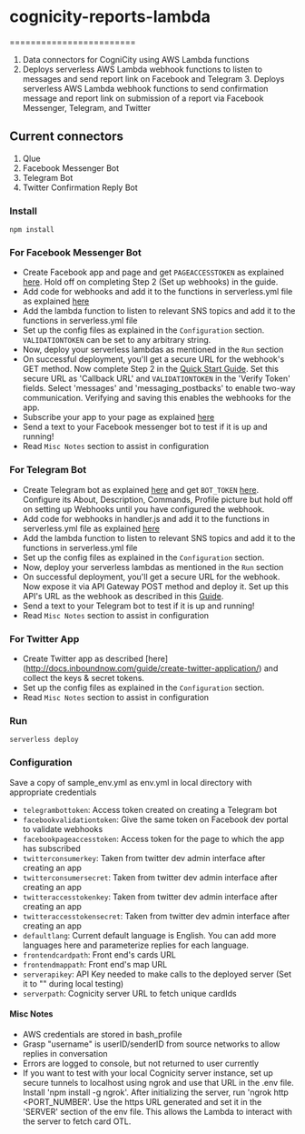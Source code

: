 # cognicity-reports-lambda
========================
1. Data connectors for CogniCity using AWS Lambda functions
2. Deploys serverless AWS Lambda webhook functions to listen to messages and send report link on Facebook and Telegram 3. Deploys serverless AWS Lambda webhook functions to send confirmation message and report link on submission of a report via Facebook Messenger, Telegram, and Twitter

## Current connectors
1. Qlue
2. Facebook Messenger Bot
3. Telegram Bot
4. Twitter Confirmation Reply Bot

### Install
`npm install`

### For Facebook Messenger Bot
* Create Facebook app and page and get `PAGEACCESSTOKEN` as explained [here](https://developers.facebook.com/docs/messenger-platform/guides/setup). Hold off on completing Step 2 (Set up webhooks) in the guide.
* Add code for webhooks and add it to the functions in serverless.yml file as explained [here](https://serverless.com/blog/building-a-facebook-messenger-chatbot-with-serverless/)
* Add the lambda function to listen to relevant SNS topics and add it to the functions in serverless.yml file
* Set up the config files as explained in the `Configuration` section. `VALIDATIONTOKEN` can be set to any arbitrary string.
* Now, deploy your serverless lambdas as mentioned in the `Run` section
* On successful deployment, you'll get a secure URL for the webhook's GET method. Now complete Step 2 in the [Quick Start Guide](https://developers.facebook.com/docs/messenger-platform/guides/setup). Set this secure URL as 'Callback URL' and `VALIDATIONTOKEN` in the 'Verify Token' fields. Select 'messages' and 'messaging_postbacks' to enable two-way communication. Verifying and saving this enables the webhooks for the app.
* Subscribe your app to your page as explained [here](https://developers.facebook.com/docs/messenger-platform/guides/setup#subscribe_app)
* Send a text to your Facebook messenger bot to test if it is up and running!
* Read `Misc Notes` section to assist in configuration

### For Telegram Bot
* Create Telegram bot as explained [here](https://core.telegram.org/bots#creating-a-new-bot) and get `BOT_TOKEN` [here](https://core.telegram.org/bots#generating-an-authorization-token). Configure its About, Description, Commands, Profile picture but hold off on setting up Webhooks until you have configured the webhook.
* Add code for webhooks in handler.js and add it to the functions in serverless.yml file as explained [here](https://medium.com/zingle/creating-a-server-less-telegram-bot-with-aws-lambda-and-aws-api-gateway-36406471b2ca)
* Add the lambda function to listen to relevant SNS topics and add it to the functions in serverless.yml file
* Set up the config files as explained in the `Configuration` section.
* Now, deploy your serverless lambdas as mentioned in the `Run` section
* On successful deployment, you'll get a secure URL for the webhook. Now expose it via API Gateway POST method and deploy it. Set up this API's URL as the webhook as described in this [Guide](https://core.telegram.org/bots/api#setwebhook).
* Send a text to your Telegram bot to test if it is up and running!
* Read `Misc Notes` section to assist in configuration

### For Twitter App
* Create Twitter app as described [here] (http://docs.inboundnow.com/guide/create-twitter-application/) and collect the keys & secret tokens.
* Set up the config files as explained in the `Configuration` section.
* Read `Misc Notes` section to assist in configuration

### Run
`serverless deploy`

### Configuration
Save a copy of sample_env.yml as env.yml in local directory with appropriate credentials

* `telegrambottoken`: Access token created on creating a Telegram bot
* `facebookvalidationtoken`: Give the same token on Facebook dev portal to validate webhooks
* `facebookpageaccesstoken`: Access token for the page to which the app has subscribed
* `twitterconsumerkey`: Taken from twitter dev admin interface after creating an app
* `twitterconsumersecret`: Taken from twitter dev admin interface after creating an app
* `twitteraccesstokenkey`: Taken from twitter dev admin interface after creating an app
* `twitteraccesstokensecret`: Taken from twitter dev admin interface after creating an app
* `defaultlang`: Current default language is English. You can add more languages here and parameterize replies for each language.
* `frontendcardpath`: Front end's cards URL
* `frontendmappath`: Front end's map URL
* `serverapikey`: API Key needed to make calls to the deployed server (Set it to "" during local testing)
* `serverpath`: Cognicity server URL to fetch unique cardIds

#### Misc Notes
- AWS credentials are stored in bash_profile
- Grasp "username" is userID/senderID from source networks to allow replies in conversation
- Errors are logged to console, but not returned to user currently
- If you want to test with your local Cognicity server instance, set up secure tunnels to localhost using ngrok and use that URL in the .env file. Install 'npm install -g ngrok'. After initializing the server, run 'ngrok http <PORT_NUMBER'. Use the https URL generated and set it in the 'SERVER' section of the env file. This allows the Lambda to interact with the server to fetch card OTL.
